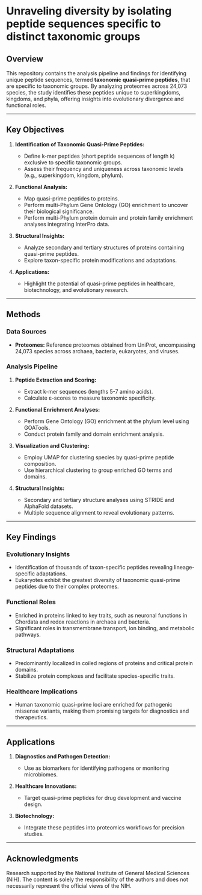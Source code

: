 # Unraveling diversity by isolating peptide sequences specific to distinct taxonomic groups

## Overview
This repository contains the analysis pipeline and findings for identifying unique peptide sequences, termed **taxonomic quasi-prime peptides**, that are specific to taxonomic groups. By analyzing proteomes across 24,073 species, the study identifies these peptides unique to superkingdoms, kingdoms, and phyla, offering insights into evolutionary divergence and functional roles.

---

## Key Objectives
1. **Identification of Taxonomic Quasi-Prime Peptides:**
   - Define k-mer peptides (short peptide sequences of length k) exclusive to specific taxonomic groups.
   - Assess their frequency and uniqueness across taxonomic levels (e.g., superkingdom, kingdom, phylum).

2. **Functional Analysis:**
   - Map quasi-prime peptides to proteins.
   - Perform multi-Phylum Gene Ontology (GO) enrichment to uncover their biological significance.
   - Perform multi-Phylum protein domain and protein family enrichment analyses integrating InterPro data.

3. **Structural Insights:**
   - Analyze secondary and tertiary structures of proteins containing quasi-prime peptides.
   - Explore taxon-specific protein modifications and adaptations.

4. **Applications:**
   - Highlight the potential of quasi-prime peptides in healthcare, biotechnology, and evolutionary research.

---

## Methods

### Data Sources
- **Proteomes:** Reference proteomes obtained from UniProt, encompassing 24,073 species across archaea, bacteria, eukaryotes, and viruses.

### Analysis Pipeline
1. **Peptide Extraction and Scoring:**
   - Extract k-mer sequences (lengths 5-7 amino acids).
   - Calculate ε-scores to measure taxonomic specificity.

2. **Functional Enrichment Analyses:**
   - Perform Gene Ontology (GO) enrichment at the phylum level using GOATools.
   - Conduct protein family and domain enrichment analysis.

3. **Visualization and Clustering:**
   - Employ UMAP for clustering species by quasi-prime peptide composition.
   - Use hierarchical clustering to group enriched GO terms and domains.

4. **Structural Insights:**
   - Secondary and tertiary structure analyses using STRIDE and AlphaFold datasets.
   - Multiple sequence alignment to reveal evolutionary patterns.

---

## Key Findings

### Evolutionary Insights
- Identification of thousands of taxon-specific peptides revealing lineage-specific adaptations.
- Eukaryotes exhibit the greatest diversity of taxonomic quasi-prime peptides due to their complex proteomes.

### Functional Roles
- Enriched in proteins linked to key traits, such as neuronal functions in Chordata and redox reactions in archaea and bacteria.
- Significant roles in transmembrane transport, ion binding, and metabolic pathways.

### Structural Adaptations
- Predominantly localized in coiled regions of proteins and critical protein domains.
- Stabilize protein complexes and facilitate species-specific traits.

### Healthcare Implications
- Human taxonomic quasi-prime loci are enriched for pathogenic missense variants, making them promising targets for diagnostics and therapeutics.

---

## Applications
1. **Diagnostics and Pathogen Detection:**
   - Use as biomarkers for identifying pathogens or monitoring microbiomes.

2. **Healthcare Innovations:**
   - Target quasi-prime peptides for drug development and vaccine design.

3. **Biotechnology:**
   - Integrate these peptides into proteomics workflows for precision studies.

---

## Acknowledgments
Research supported by the National Institute of General Medical Sciences (NIH). The content is solely the responsibility of the authors and does not necessarily represent the official views of the NIH.

